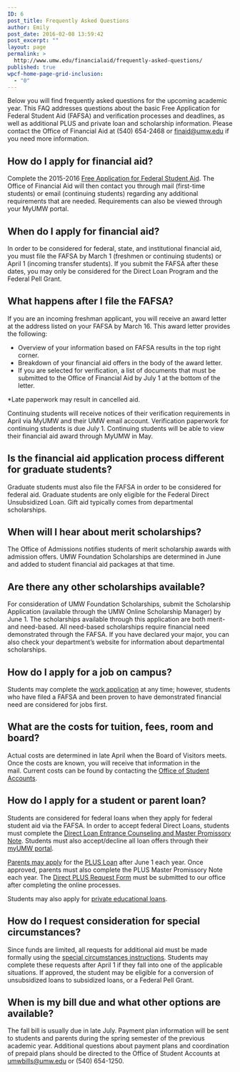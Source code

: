 ```yaml
---
ID: 6
post_title: Frequently Asked Questions
author: Emily
post_date: 2016-02-08 13:59:42
post_excerpt: ""
layout: page
permalink: >
  http://www.umw.edu/financialaid/frequently-asked-questions/
published: true
wpcf-home-page-grid-inclusion:
  - "0"
---
```

Below you will find frequently asked questions for the upcoming academic year. This FAQ addresses questions about the basic Free Application for Federal Student Aid (FAFSA) and verification processes and deadlines, as well as additional PLUS and private loan and scholarship information. Please contact the Office of Financial Aid at (540) 654-2468 or <a href="mailto:finaid@umw.edu">finaid@umw.edu</a> if you need more information.
<h2>How do I apply for financial aid?</h2>
Complete the 2015-2016 <a href="http://FAFSA.ed.gov">Free Application for Federal Student Aid</a>. The Office of Financial Aid will then contact you through mail (first-time students) or email (continuing students) regarding any additional requirements that are needed. Requirements can also be viewed through your MyUMW portal.
<h2>When do I apply for financial aid?</h2>
In order to be considered for federal, state, and institutional financial aid, you must file the FAFSA by March 1 (freshmen or continuing students) or April 1 (incoming transfer students). If you submit the FAFSA after these dates, you may only be considered for the Direct Loan Program and the Federal Pell Grant.
<h2>What happens after I file the FAFSA?</h2>
If you are an incoming freshman applicant, you will receive an award letter at the address listed on your FAFSA by March 16. This award letter provides the following:
<ul>
	<li>Overview of your information based on FAFSA results in the top right corner.</li>
	<li>Breakdown of your financial aid offers in the body of the award letter.</li>
	<li>If you are selected for verification, a list of documents that must be submitted to the Office of Financial Aid by July 1 at the bottom of the letter.</li>
</ul>
*Late paperwork may result in cancelled aid.

Continuing students will receive notices of their verification requirements in April via MyUMW and their UMW email account. Verification paperwork for continuing students is due July 1. Continuing students will be able to view their financial aid award through MyUMW in May.
<h2>Is the financial aid application process different for graduate students?</h2>
Graduate students must also file the FAFSA in order to be considered for federal aid. Graduate students are only eligible for the Federal Direct Unsubsidized Loan. Gift aid typically comes from departmental scholarships.
<h2>When will I hear about merit scholarships?</h2>
The Office of Admissions notifies students of merit scholarship awards with admission offers. UMW Foundation Scholarships are determined in June and added to student financial aid packages at that time.
<h2>Are there any other scholarships available?</h2>
For consideration of UMW Foundation Scholarships, submit the Scholarship Application (available through the UMW Online Scholarship Manager) by June 1. The scholarships available through this application are both merit- and need-based. All need-based scholarships require financial need demonstrated through the FAFSA. If you have declared your major, you can also check your department’s website for information about departmental scholarships.
<h2>How do I apply for a job on campus?</h2>
Students may complete the <a href="http://www.umw.edu/financialaid/student-employment/applicants/apply/">work application</a> at any time; however, students who have filed a FAFSA and been proven to have demonstrated financial need are considered for jobs first.
<h2>What are the costs for tuition, fees, room and board?</h2>
Actual costs are determined in late April when the Board of Visitors meets. Once the costs are known, you will receive that information in the mail. Current costs can be found by contacting the <a href="http://adminfinance.umw.edu/studentaccounts/">Office of Student Accounts</a>.
<h2>How do I apply for a student or parent loan?</h2>
Students are considered for federal loans when they apply for federal student aid via the FAFSA. In order to accept federal Direct Loans, students must complete the <a href="http://www.studentloans.gov/">Direct Loan Entrance Counseling and Master Promissory Note</a>. Students must also accept/decline all loan offers through their <a href="https://auth.umw.edu/authenticationendpoint/login.do?passiveAuth=false&amp;forceAuth=false&amp;commonAuthCallerPath=%2Fcas%2Flogin%3Bredirect%3DaHR0cHM6Ly9vcmdzeW5jLmNvbS9jYXMvdW5pdmVyc2l0eS1vZi1tYXJ5LXdhc2hpbmd0b24%3BsamlLogin%3Dfalse&amp;relyingParty=&amp;type=samlsso&amp;sessionDataKey=c78d4855-e642-40dc-94e8-643fd024aa21&amp;relyingParty=&amp;type=samlsso&amp;sp=default&amp;isSaaSApp=true&amp;authenticators=BasicAuthenticator:LOCAL">myUMW portal</a>.

<a href="http://www.umw.edu/financialaid/types/loans/parent-plus-loan/">Parents may apply</a> for the <a href="http://www.studentloans.gov">PLUS Loan</a> after June 1 each year. Once approved, parents must also complete the PLUS Master Promissory Note each year. The <a href="http://adminfinance.umw.edu/financialaid/2015-2016-information/">Direct PLUS Request Form</a> must be submitted to our office after completing the online processes.

Students may also apply for <a href="http://adminfinance.umw.edu/financialaid/2012-2013-loan-instructions-and-forms/private-loans/">private educational loans</a>.
<h2>How do I request consideration for special circumstances?</h2>
Since funds are limited, all requests for additional aid must be made formally using the <a href="http://www.umw.edu/financialaid/process/verification/special-situations/">special circumstances instructions</a>. Students may complete these requests after April 1 if they fall into one of the applicable situations. If approved, the student may be eligible for a conversion of unsubsidized loans to subsidized loans, or a Federal Pell Grant.
<h2>When is my bill due and what other options are available?</h2>
The fall bill is usually due in late July. Payment plan information will be sent to students and parents during the spring semester of the previous academic year. Additional questions about payment plans and coordination of prepaid plans should be directed to the Office of Student Accounts at <a href="mailto:umwbills@umw.edu">umwbills@umw.edu</a> or (540) 654-1250.